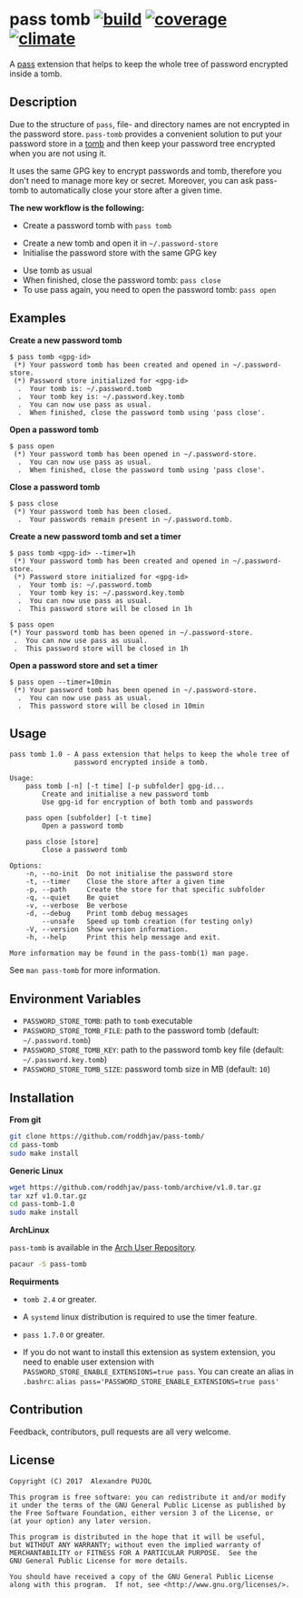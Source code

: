 # pass tomb [![build][build-img]][build-url] [![coverage][cover-img]][cover-url] [![climate][clima-img]][clima-url]

A [pass](https://www.passwordstore.org/) extension that helps to keep the whole tree of password encrypted inside a tomb.

## Description

Due to the structure of `pass`, file- and directory names are not encrypted in the password store. `pass-tomb` provides a convenient solution to put your password store in a [tomb][github-tomb] and then keep your password tree encrypted when you are not using it.

It uses the same GPG key to encrypt passwords and tomb, therefore you don't need to manage more key or secret. Moreover, you can ask pass-tomb to automatically close your store after a given time.

**The new workflow is the following:**
* Create a password tomb with `pass tomb`
 - Create a new tomb and open it in `~/.password-store`
 - Initialise the password store with the same GPG key
* Use tomb as usual
* When finished, close the password tomb: `pass close`
* To use pass again, you need to open the password tomb: `pass open`

## Examples

**Create a new password tomb**
```
$ pass tomb <gpg-id>
 (*) Your password tomb has been created and opened in ~/.password-store.
 (*) Password store initialized for <gpg-id>
  .  Your tomb is: ~/.password.tomb
  .  Your tomb key is: ~/.password.key.tomb
  .  You can now use pass as usual.
  .  When finished, close the password tomb using 'pass close'.
```

**Open a password tomb**
```
$ pass open
 (*) Your password tomb has been opened in ~/.password-store.
  .  You can now use pass as usual.
  .  When finished, close the password tomb using 'pass close'.
```

**Close a password tomb**
```
$ pass close
 (*) Your password tomb has been closed.
  .  Your passwords remain present in ~/.password.tomb.
```

**Create a new password tomb and set a timer**
```
$ pass tomb <gpg-id> --timer=1h
 (*) Your password tomb has been created and opened in ~/.password-store.
 (*) Password store initialized for <gpg-id>
  .  Your tomb is: ~/.password.tomb
  .  Your tomb key is: ~/.password.key.tomb
  .  You can now use pass as usual.
  .  This password store will be closed in 1h
```

```
$ pass open
(*) Your password tomb has been opened in ~/.password-store.
 .  You can now use pass as usual.
 .  This password store will be closed in 1h
```

**Open a password store and set a timer**
```
$ pass open --timer=10min
 (*) Your password tomb has been opened in ~/.password-store.
  .  You can now use pass as usual.
  .  This password store will be closed in 10min
```

## Usage

```
pass tomb 1.0 - A pass extension that helps to keep the whole tree of
                password encrypted inside a tomb.

Usage:
    pass tomb [-n] [-t time] [-p subfolder] gpg-id...
        Create and initialise a new password tomb
        Use gpg-id for encryption of both tomb and passwords

    pass open [subfolder] [-t time]
        Open a password tomb

    pass close [store]
        Close a password tomb

Options:
    -n, --no-init  Do not initialise the password store
    -t, --timer    Close the store after a given time
    -p, --path     Create the store for that specific subfolder
    -q, --quiet    Be quiet
    -v, --verbose  Be verbose
    -d, --debug    Print tomb debug messages
        --unsafe   Speed up tomb creation (for testing only)
    -V, --version  Show version information.
    -h, --help     Print this help message and exit.

More information may be found in the pass-tomb(1) man page.
```

See `man pass-tomb` for more information.

## Environment Variables

* `PASSWORD_STORE_TOMB`: path to `tomb` executable
* `PASSWORD_STORE_TOMB_FILE`: path to the password tomb (default: `~/.password.tomb`)
* `PASSWORD_STORE_TOMB_KEY`: path to the password tomb key file (default: `~/.password.key.tomb`)
* `PASSWORD_STORE_TOMB_SIZE`: password tomb size in MB (default: `10`)

## Installation

**From git**
```sh
git clone https://github.com/roddhjav/pass-tomb/
cd pass-tomb
sudo make install
```

**Generic Linux**
```sh
wget https://github.com/roddhjav/pass-tomb/archive/v1.0.tar.gz
tar xzf v1.0.tar.gz
cd pass-tomb-1.0
sudo make install
```

**ArchLinux**

`pass-tomb` is available in the [Arch User Repository][aur].
```sh
pacaur -S pass-tomb
```

**Requirments**

* `tomb 2.4` or greater.

* A `systemd` linux distribution is required to use the timer feature.

* `pass 1.7.0` or greater.

* If you do not want to install this extension as system extension, you need to
enable user extension with `PASSWORD_STORE_ENABLE_EXTENSIONS=true pass`. You can
create an alias in `.bashrc`: `alias pass='PASSWORD_STORE_ENABLE_EXTENSIONS=true pass'`


## Contribution
Feedback, contributors, pull requests are all very welcome.


## License

    Copyright (C) 2017  Alexandre PUJOL

    This program is free software: you can redistribute it and/or modify
    it under the terms of the GNU General Public License as published by
    the Free Software Foundation, either version 3 of the License, or
    (at your option) any later version.

    This program is distributed in the hope that it will be useful,
    but WITHOUT ANY WARRANTY; without even the implied warranty of
    MERCHANTABILITY or FITNESS FOR A PARTICULAR PURPOSE.  See the
    GNU General Public License for more details.

    You should have received a copy of the GNU General Public License
    along with this program.  If not, see <http://www.gnu.org/licenses/>.

[build-img]: https://travis-ci.org/roddhjav/pass-tomb.svg?branch=master
[build-url]: https://travis-ci.org/roddhjav/pass-tomb
[cover-img]: https://coveralls.io/repos/github/roddhjav/pass-tomb/badge.svg?branch=master
[cover-url]: https://coveralls.io/github/roddhjav/pass-tomb?branch=master
[clima-img]: https://codeclimate.com/github/roddhjav/pass-tomb/badges/gpa.svg
[clima-url]: https://codeclimate.com/github/roddhjav/pass-tomb

[github-tomb]: https://github.com/dyne/Tomb
[aur]: https://aur.archlinux.org/packages/pass-tomb
